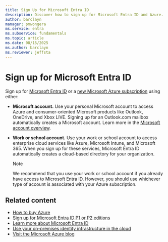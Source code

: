```yaml
---
title: Sign Up for Microsoft Entra ID
description: Discover how to sign up for Microsoft Entra ID and Azure. Start using enterprise cloud services today.
author: barclayn
manager: pmwongera
ms.service: entra
ms.subservice: fundamentals
ms.topic: article
ms.date: 08/15/2025
ms.author: barclayn
ms.reviewer: jeffsta
---
```

# Sign up for Microsoft Entra ID

Sign up for [Microsoft Entra ID](get-started-premium.md) or a [new Microsoft Azure subscription](https://azure.microsoft.com/pricing/purchase-options/azure-account?cid=msft_learn) using either:

- **Microsoft account.** Use your personal Microsoft account to access Azure and consumer-oriented Microsoft products like Outlook, OneDrive, and Xbox LIVE. Signing up for an Outlook.com mailbox automatically creates a Microsoft account. Learn more in the [Microsoft account overview](https://account.microsoft.com/account).  

- **Work or school account.** Use your work or school account to access enterprise cloud services like Azure, Microsoft Intune, and Microsoft 365. When you sign up for these services, Microsoft Entra ID automatically creates a cloud-based directory for your organization.

  > [!NOTE]
  > We recommend that you use your work or school account if you already have access to Microsoft Entra ID. However, you should use whichever type of account is associated with your Azure subscription.

## Related content

- [How to buy Azure](https://azure.microsoft.com/pricing/purchase-options/)
- [Sign up for Microsoft Entra ID P1 or P2 editions](./get-started-premium.md)
- [Learn more about Microsoft Entra ID](./whatis.md)
- [Use your on-premises identity infrastructure in the cloud](~/identity/hybrid/whatis-hybrid-identity.md)
- [Visit the Microsoft Azure blog](https://azure.microsoft.com/blog/)
